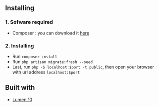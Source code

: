 ## Installing
### 1. Sofware required
* Composer : you can download it [here](https://getcomposer.org/)
### 2. Installing
* Run `composer install`
* Run `php artisan migrate:fresh --seed`
* Last, run `php -S localhost:$port -t public`, then open your browser with url address `localhost:$port`
## Built with
* [Lumen 10](https://lumen.laravel.com/docs/10.x)

